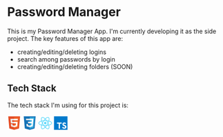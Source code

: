 # Password Manager

This is my Password Manager App. I'm currently developing it as the side project. The key features of this app are:

- creating/editing/deleting logins
- search among passwords by login
- creating/editing/deleting folders (SOON)

## Tech Stack

The tech stack I'm using for this project is:
<br>
<br>
<img src="https://github.com/devicons/devicon/blob/master/icons/html5/html5-original.svg" alt="HTML" width="32" height="32">
<img src="https://github.com/devicons/devicon/blob/master/icons/css3/css3-original.svg" alt="CSS" width="32" height="32">
<img src="https://github.com/devicons/devicon/blob/master/icons/react/react-original.svg" alt="React" width="32" height="32">
<img src="https://github.com/devicons/devicon/blob/master/icons/typescript/typescript-original.svg" alt="TypeScript" width="32" height="32">
